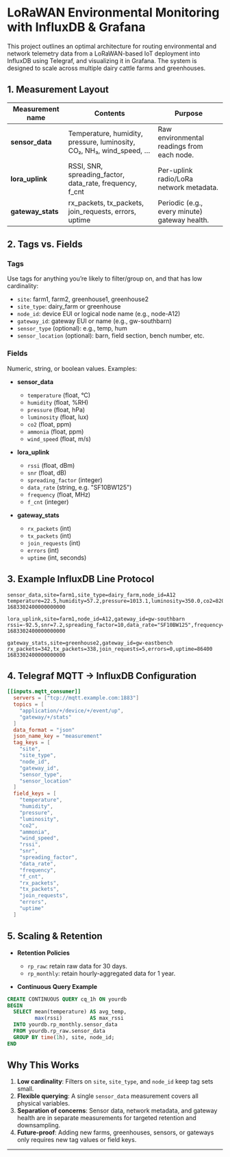 # LoRaWAN Environmental Monitoring with InfluxDB & Grafana

This project outlines an optimal architecture for routing environmental and network telemetry data from a LoRaWAN-based IoT deployment into InfluxDB using Telegraf, and visualizing it in Grafana. The system is designed to scale across multiple dairy cattle farms and greenhouses.

## 1. Measurement Layout

| Measurement name  | Contents                                                                               | Purpose                                  |
|-------------------|----------------------------------------------------------------------------------------|------------------------------------------|
| **sensor_data**   | Temperature, humidity, pressure, luminosity, CO₂, NH₃, wind_speed, …                   | Raw environmental readings from each node. |
| **lora_uplink**   | RSSI, SNR, spreading_factor, data_rate, frequency, f_cnt                               | Per-uplink radio/LoRa network metadata.  |
| **gateway_stats** | rx_packets, tx_packets, join_requests, errors, uptime                                   | Periodic (e.g., every minute) gateway health. |

## 2. Tags vs. Fields

### Tags  
Use tags for anything you’re likely to filter/group on, and that has low cardinality:

- `site`: farm1, farm2, greenhouse1, greenhouse2  
- `site_type`: dairy_farm or greenhouse  
- `node_id`: device EUI or logical node name (e.g., node-A12)  
- `gateway_id`: gateway EUI or name (e.g., gw-southbarn)  
- `sensor_type` (optional): e.g., temp, hum  
- `sensor_location` (optional): barn, field section, bench number, etc.  

### Fields  
Numeric, string, or boolean values. Examples:

- **sensor_data**  
  - `temperature` (float, °C)  
  - `humidity` (float, %RH)  
  - `pressure` (float, hPa)  
  - `luminosity` (float, lux)  
  - `co2` (float, ppm)  
  - `ammonia` (float, ppm)  
  - `wind_speed` (float, m/s)  

- **lora_uplink**  
  - `rssi` (float, dBm)  
  - `snr` (float, dB)  
  - `spreading_factor` (integer)  
  - `data_rate` (string, e.g. "SF10BW125")  
  - `frequency` (float, MHz)  
  - `f_cnt` (integer)  

- **gateway_stats**  
  - `rx_packets` (int)  
  - `tx_packets` (int)  
  - `join_requests` (int)  
  - `errors` (int)  
  - `uptime` (int, seconds)  

## 3. Example InfluxDB Line Protocol

```plaintext
sensor_data,site=farm1,site_type=dairy_farm,node_id=A12 temperature=22.5,humidity=57.2,pressure=1013.1,luminosity=350.0,co2=820.3,ammonia=0.12 1683302400000000000

lora_uplink,site=farm1,node_id=A12,gateway_id=gw-southbarn rssi=-92.5,snr=7.2,spreading_factor=10,data_rate="SF10BW125",frequency=868.3,f_cnt=1024 1683302400000000000

gateway_stats,site=greenhouse2,gateway_id=gw-eastbench rx_packets=342,tx_packets=338,join_requests=5,errors=0,uptime=86400 1683302400000000000
```

## 4. Telegraf MQTT → InfluxDB Configuration

```toml
[[inputs.mqtt_consumer]]
  servers = ["tcp://mqtt.example.com:1883"]
  topics = [
    "application/+/device/+/event/up",
    "gateway/+/stats"
  ]
  data_format = "json"
  json_name_key = "measurement"
  tag_keys = [
    "site",
    "site_type",
    "node_id",
    "gateway_id",
    "sensor_type",
    "sensor_location"
  ]
  field_keys = [
    "temperature",
    "humidity",
    "pressure",
    "luminosity",
    "co2",
    "ammonia",
    "wind_speed",
    "rssi",
    "snr",
    "spreading_factor",
    "data_rate",
    "frequency",
    "f_cnt",
    "rx_packets",
    "tx_packets",
    "join_requests",
    "errors",
    "uptime"
  ]
```

## 5. Scaling & Retention

- **Retention Policies**  
  - `rp_raw`: retain raw data for 30 days.  
  - `rp_monthly`: retain hourly-aggregated data for 1 year.  

- **Continuous Query Example**  
```sql
CREATE CONTINUOUS QUERY cq_1h ON yourdb
BEGIN
  SELECT mean(temperature) AS avg_temp,
         max(rssi)         AS max_rssi
  INTO yourdb.rp_monthly.sensor_data
  FROM yourdb.rp_raw.sensor_data
  GROUP BY time(1h), site, node_id;
END
```

## Why This Works

1. **Low cardinality**: Filters on `site`, `site_type`, and `node_id` keep tag sets small.  
2. **Flexible querying**: A single `sensor_data` measurement covers all physical variables.  
3. **Separation of concerns**: Sensor data, network metadata, and gateway health are in separate measurements for targeted retention and downsampling.  
4. **Future-proof**: Adding new farms, greenhouses, sensors, or gateways only requires new tag values or field keys.

---

